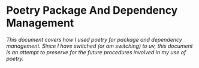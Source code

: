 # Poetry Package And Dependency Management

_This document covers how I used poetry for package and dependency management. Since I have switched (or am switching) to uv, this document is an attempt to preserve for the future procedures involved in my use of poetry._
